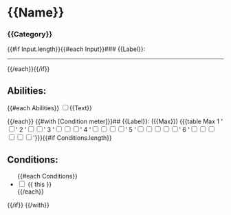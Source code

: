 # {{Name}}
### {{Category}}
{{#if Input.length}}{{#each Input}}### {{Label}}:<hr>
{{/each}}{{/if}}

## Abilities:
{{#each Abilities}}
<input type="checkbox" />{{Text}}

{{/each}}
{{#with [Condition meter]}}## {{Label}}: ({{Max}}) {{{table Max 1 '<input type="checkbox" />' 2 '<input type="checkbox" /><input type="checkbox" />' 3 '<input type="checkbox" /><input type="checkbox" /><input type="checkbox" />' 4 '<input type="checkbox" /><input type="checkbox" /><input type="checkbox" /><input type="checkbox" />' 5 '<input type="checkbox" /><input type="checkbox" /><input type="checkbox" /><input type="checkbox" /><input type="checkbox" />' 6 '<input type="checkbox" /><input type="checkbox" /><input type="checkbox" /><input type="checkbox" /><input type="checkbox" /><input type="checkbox" />'}}}{{#if Conditions.length}}

## Conditions:
<ul>{{#each Conditions}}<li><input type="checkbox" /> {{ this }}</li>{{/each}}</ul>{{/if}}
{{/with}}